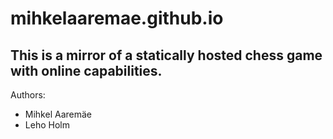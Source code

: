 # mihkelaaremae.github.io
This is a mirror of a statically hosted chess game with online capabilities.
---
Authors: 
 - Mihkel Aaremäe
 - Leho Holm
